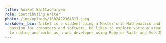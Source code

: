 ```yaml
---
title: Aniket Bhattacharyea
role: Contributing Writer
photo: /img/uploads/1602422364613.jpeg
markdown__bio: Aniket is a student doing a Master's in Mathematics and has a
  passion for computers and software. He likes to explore various areas related
  to coding and works as a web developer using Ruby on Rails and Vue.JS.
---
```

